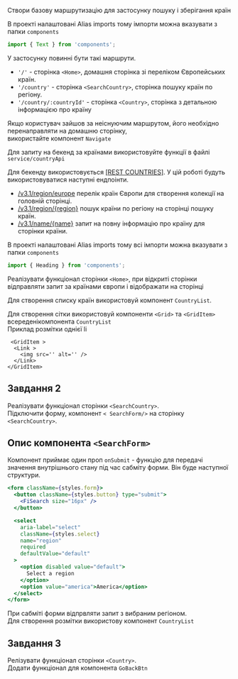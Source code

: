 Створи базову маршрутизацію для застосунку пошуку і зберігання країн

В проекті налаштовані Alias imports тому імпорти можна вказувати з папки
`components`

```jsx
import { Text } from 'components';
```

У застосунку повинні бути такі маршрути.

- `'/'` - сторінка `<Home>`, домашня сторінка зі переліком Європейських країн.
- `'/country'` - сторінка `<SearchCountry>`, сторінка пошуку країн по регіону.
- `'/country/:countryId'` - сторінка `<Country>`, сторінка з детальною
  інформацією про країну

Якщо користувач зайшов за неіснуючим маршрутом, його необхідно перенаправляти на
домашню сторінку,\
використайте компонент `Navigate`

Для запиту на бекенд за країнами використовуйте функції в файлі
`service/countryApi`

Для бекенду використовується [[REST COUNTRIES]](https://restcountries.com/). У
цій роботі будуть використовуватися наступні ендпоінти.

- [/v3.1/region/europe](https://restcountries.com/v3.1/subregion/europe) перелік
  країн Європи для створення колекції на головній сторінці.
- [/v3.1/region/{region}](https://restcountries.com/#api-endpoints-v3-region)
  пошук країни по регіону на сторінці пошуку країн.
- [/v3.1/name/{name}](https://restcountries.com/#api-endpoints-v3-name) запит на
  повну інформацію про країну для сторінки країни.

В проекті налаштовані Alias imports тому всі імпорти можна вказувати з папки
`components`

```jsx
import { Heading } from 'components';
```

Реалізувати функціонал сторінки `<Home>`, при відкриті сторінки відправляти
запит за країнами європи і відображати на сторінці

Для створення списку країн використовуй компонент `CountryList`.

Для створення сітки використовуй компоненти `<Grid>` та `<GridItem>`\
всереденікомпонента `CountryList`\
Приклад розмітки однієї li

```
 <GridItem >
  <Link >
    <img src='' alt='' />
  </Link>
</GridItem>
```

## Завдання 2

Реалізувати функціонал сторінки `<SearchCountry>`.\
Підключити форму, компонент `< SearchForm/>` на сторінку `<SearchCountry>`.

## Опис компонента `<SearchForm>`

Компонент приймає один проп `onSubmit` - функцію для передачі значення
внутрішнього стану під час сабміту форми. Він буде наступної структури.

```jsx
<form className={styles.form}>
  <button className={styles.button} type="submit">
    <FiSearch size="16px" />
  </button>

  <select
    aria-label="select"
    className={styles.select}
    name="region"
    required
    defaultValue="default"
  >
    <option disabled value="default">
      Select a region
    </option>
    <option value="america">America</option>
  </select>
</form>
```

При сабміті форми відпрвляти запит з вибраним регіоном.\
Для створення розмітки використову компонент `CountryList`

## Завдання 3

Релізувати функціонал сторінки `<Country>`.\
Додати функціонал для компонента `GoBackBtn`
